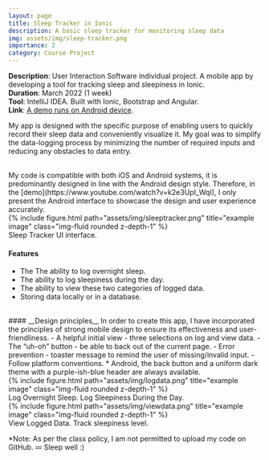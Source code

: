 ```yaml
---
layout: page
title: Sleep Tracker in Ionic
description: A basic sleep tracker for monitoring sleep data
img: assets/img/sleep-tracker.png
importance: 2
category: Course Project
---
```


**Description**: User Interaction Software individual project. A mobile app by developing a tool for tracking sleep and sleepiness in Ionic.   
**Duration**: March 2022 (1 week)  
**Tool**: IntelliJ IDEA. Built with Ionic, Bootstrap and Angular.  
**Link**: [A demo runs on Android device](https://www.youtube.com/watch?v=k2e3UpI_WqI).

My app is designed with the specific purpose of enabling users to quickly record their sleep data and conveniently visualize it. My goal was to simplify the data-logging process by minimizing the number of required inputs and reducing any obstacles to data entry.  

<br>
My code is compatible with both iOS and Android systems, it is predominantly designed in line with the Android design style. Therefore, in the [demo](https://www.youtube.com/watch?v=k2e3UpI_WqI), I only present the Android interface to showcase the design and user experience accurately.


  <div class="row">
      <div class="col-sm mt-3 mt-md-0">
          {% include figure.html path="assets/img/sleeptracker.png" title="example image" class="img-fluid rounded z-depth-1" %}
      </div>
  </div>
  <div class="caption">
      Sleep Tracker UI interface.
  </div>


#### __Features__
- The The ability to log overnight sleep.  
- The ability to log sleepiness during the day.  
- The ability to view these two categories of logged data.  
- Storing data locally or in a database.  

<br>
#### __Design principles__
In order to create this app, I have incorporated the principles of strong mobile design to ensure its effectiveness and user-friendliness.
- A helpful initial view - three selections on log and view data.  
- The “uh-oh” button - be able to back out of the current page.  
-  Error prevention - toaster message to remind the user of missing/invalid input.  
- Follow platform conventions.  
  *    Android, the back button and a uniform dark theme with a purple-ish-blue header are always available.

<br>
  <div class="row">
      <div class="col-sm mt-3 mt-md-0">
          {% include figure.html path="assets/img/logdata.png" title="example image" class="img-fluid rounded z-depth-1" %}
      </div>
  </div>
  <div class="caption">
      Log Overnight Sleep. Log Sleepiness During the Day.
  </div>

  <div class="row">
      <div class="col-sm mt-3 mt-md-0">
          {% include figure.html path="assets/img/viewdata.png" title="example image" class="img-fluid rounded z-depth-1" %}
      </div>
  </div>
  <div class="caption">
      View Logged Data. Track sleepiness level.
  </div>

*Note: As per the class policy, I am not permitted to upload my code on GitHub. :zzz:	Sleep well :)
